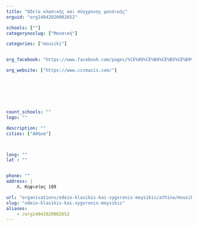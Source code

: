 ```yaml
---
title: "Ωδείο κλασικής και σύγχρονης μουσικής"
orguid: "org14042020002652"

schools: [""]
categorynoslug: ["Μουσική"]

categories: ["mousiki"]


org_facebook: "https://www.facebook.com/pages/%CE%A9%CE%B4%CE%B5%CE%B9%CE%BF-%CE%9A%CE%BB%CE%B1%CF%83%CF%83%CE%B9%CE%BA%CE%B7%CF%82-%CE%9A%CE%B1%CE%B9-%CE%A3%CF%85%CE%B3%CF%87%CF%81%CE%BF%CE%BD%CE%B7%CF%82-%CE%9C%CE%BF%CF%85%CF%83%CE%B9%CE%BA%CE%B7%CF%82/476274359090588"

org_website: ["https://www.cccmazis.com/"]







count_schools: ""
logo: ""

description: ""
cities: ["Αθήνα"]



long: ""
lat : ""


phone: ""
address: |
    Λ. Κηφισίας 189

url: "organisations/odeio-klasikis-kai-sygxronis-moysikis/athina/mousiki"
slug: "odeio-klasikis-kai-sygxronis-moysikis"
aliases:
    - /org14042020002652
---
```




